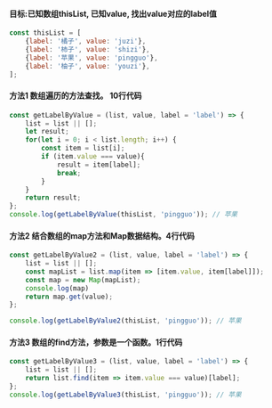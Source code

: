 #### 目标:已知数组thisList, 已知value, 找出value对应的label值
```javascript
const thisList = [
    {label: '橘子', value: 'juzi'},
    {label: '柿子', value: 'shizi'},
    {label: '苹果', value: 'pingguo'},
    {label: '柚子', value: 'youzi'},
];
```

#### 方法1 数组遍历的方法查找。 10行代码
```javascript
const getLabelByValue = (list, value, label = 'label') => {
    list = list || [];
    let result;
    for(let i = 0; i < list.length; i++) {
        const item = list[i];
        if (item.value === value){
            result = item[label];
            break;
        }
    }
    return result;
};
console.log(getLabelByValue(thisList, 'pingguo')); // 苹果
```


#### 方法2 结合数组的map方法和Map数据结构。4行代码
```javascript
const getLabelByValue2 = (list, value, label = 'label') => {
    list = list || [];
    const mapList = list.map(item => [item.value, item[label]]);
    const map = new Map(mapList);
    console.log(map)
    return map.get(value);
};

console.log(getLabelByValue2(thisList, 'pingguo')); // 苹果
```

#### 方法3 数组的find方法，参数是一个函数。1行代码
```javascript
const getLabelByValue3 = (list, value, label = 'label') => {
    list = list || [];
    return list.find(item => item.value === value)[label];
};
console.log(getLabelByValue3(thisList, 'pingguo')); // 苹果
```
